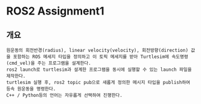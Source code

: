 # ROS2 Assignment1
## 개요

    원운동의 회전반경(radius), linear velocity(velocity), 회전방향(direction) 값을 포함하는 ROS 메세지 타입을 정의하고 이 토픽 메세지를 받아 Turtlesim에 속도명령(cmd_vel)을 주는 프로그램을 설계한다.
    ros2 launch로 turtlesim과 설계한 프로그램을 동시에 실행할 수 있는 launch 파일을 제작한다.
    turtlesim 실행 후, ros2 topic pub으로 새롭게 정의한 메시지 타입을 publish하여 등속 원운동을 명령한다.
    C++ / Python등의 언어는 자유롭게 선택하여 진행한다.

